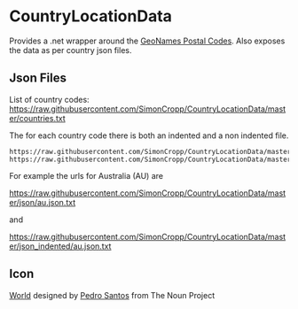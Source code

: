 # CountryLocationData

Provides a .net wrapper around the [GeoNames Postal Codes](https://www.geonames.org/postal-codes/). Also exposes the data as per country json files.


## Json Files

List of country codes: https://raw.githubusercontent.com/SimonCropp/CountryLocationData/master/countries.txt

The for each country code there is both an indented and a non indented file.

```
https://raw.githubusercontent.com/SimonCropp/CountryLocationData/master/json/[CountryCode].json.txt
https://raw.githubusercontent.com/SimonCropp/CountryLocationData/master/json_indented/[CountryCode].json.txt
```

For example the urls for Australia (AU) are 

https://raw.githubusercontent.com/SimonCropp/CountryLocationData/master/json/au.json.txt

and

https://raw.githubusercontent.com/SimonCropp/CountryLocationData/master/json_indented/au.json.txt


## Icon

<a href="https://thenounproject.com/term/world/956116/" target="_blank">World</a> designed by <a href="https://thenounproject.com/pedrosantospt3" target="_blank">Pedro Santos</a> from The Noun Project